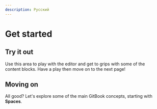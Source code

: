 ```yaml
---
description: Русский
---
```


# Get started

## Try it out

Use this area to play with the editor and get to grips with some of the content blocks. Have a play then move on to the next page!

## Moving on

All good? Let's explore some of the main GitBook concepts, starting with **Spaces**.
